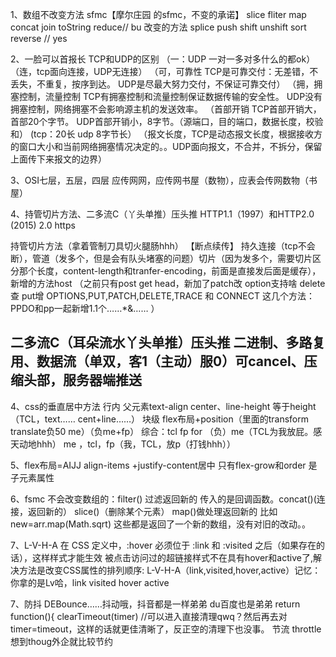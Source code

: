 1、数组不改变方法 sfmc【摩尔庄园 的sfmc，不变的承诺】
 slice  fliter  map concat join toString reduce// bu
改变的方法
 splice push shift unshift sort reverse // yes

2、一脸可以首报长
TCP和UDP的区别
（一：UDP 一对一多对多什么的都ok）
（连，tcp面向连接，UDP无连接）
（可，可靠性 TCP是可靠交付：无差错，不丢失，不重复，按序到达。
UDP是尽最大努力交付，不保证可靠交付）
（拥，拥塞控制，流量控制
TCP有拥塞控制和流量控制保证数据传输的安全性。
UDP没有拥塞控制，网络拥塞不会影响源主机的发送效率。
（首部开销
TCP首部开销大，首部20个字节。
UDP首部开销小，8字节。（源端口，目的端口，数据长度，校验和）
(tcp：20长 udp 8字节长） 
（报文长度，TCP是动态报文长度，根据接收方的窗口大小和当前网络拥塞情况决定的。。UDP面向报文，不合并，不拆分，保留上面传下来报文的边界）


3、OSI七层，五层，四层
应传网网，应传网书屋（数物），应表会传网数物（书屋）


4、持管切片方法、二多流C（丫头单推）压头推
HTTP1.1（1997）和HTTP2.0  (2015) 2.0 https 

持管切片方法（拿着管制刀具切火腿肠hhh） 【断点续传】
持久连接（tcp不会断），管道（发多个，但是会有队头堵塞的问题）切片（因为发多个，需要切片区分那个长度，content-length和tranfer-encoding，前面是直接发后面是缓存），新增的方法host 
（之前只有post get head，新加了patch改 option支持啥 delete查 put增 
OPTIONS,PUT,PATCH,DELETE,TRACE 和 CONNECT
这几个方法：PPDO和pp一起新增1.1个……*&……
）

二多流C（耳朵流水丫头单推）压头推
二进制、多路复用、数据流（单双，客1（主动）服0）可cancel、压缩头部，服务器端推送
-------------------------------------------

4、css的垂直居中方法
行内 父元素text-align center、line-height 等于height（TCL，text…… cent+line……）
块级 flex布局+position（里面的transform translate负50 me）（负me+fp）
综合：tcl fp for （负）me（TCL为我放屁。感天动地hhh）
me ，tcl，fp（我，TCL，放p（打钱hhh））

5、flex布局=AIJJ
align-items +justify-content居中
只有flex-grow和order 是子元素属性

6、fsmc
不会改变数组的：filter() 过滤返回新的 传入的是回调函数。concat()(连接，返回新的） slice()（删除某个元素） map()做处理返回新的 比如new=arr.map(Math.sqrt) 这些都是返回了一个新的数组，没有对旧的改动。。

7、L-V-H-A
在 CSS 定义中，:hover 必须位于 :link 和 :visited 之后（如果存在的话），这样样式才能生效
被点击访问过的超链接样式不在具有hover和active了,解决方法是改变CSS属性的排列顺序: L-V-H-A（link,visited,hover,active）记忆：你拿的是Lv哈，link visited hover active

7、防抖 DEBounce……抖动哦，抖音都是一样弟弟 du百度也是弟弟
return function(){ clearTimeout(timer)
//可以进入直接清理qwq？然后再去对timer=timeout，这样的话就更佳清晰了，反正空的清理下也没事。
节流 throttle 想到thoug外企就比较节约
